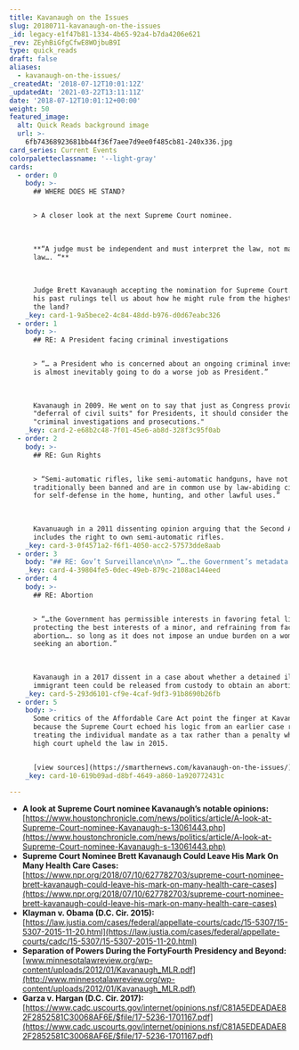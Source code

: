 ```yaml
---
title: Kavanaugh on the Issues
slug: 20180711-kavanaugh-on-the-issues
_id: legacy-e1f47b81-1334-4b65-92a4-b7da4206e621
_rev: ZEyhBiGfgCfwE8WOjbuB9I
type: quick_reads
draft: false
aliases:
  - kavanaugh-on-the-issues/
_createdAt: '2018-07-12T10:01:12Z'
_updatedAt: '2021-03-22T13:11:11Z'
date: '2018-07-12T10:01:12+00:00'
weight: 50
featured_image:
  alt: Quick Reads background image
  url: >-
    6fb74368923681bb44f36f7aee7d9ee0f485cb81-240x336.jpg
card_series: Current Events
colorpaletteclassname: '--light-gray'
cards:
  - order: 0
    body: >-
      ## WHERE DOES HE STAND?


      > A closer look at the next Supreme Court nominee.  
        
        
        
      **“A judge must be independent and must interpret the law, not make the
      law…. “**  
        
        
        
      Judge Brett Kavanaugh accepting the nomination for Supreme Court. What do
      his past rulings tell us about how he might rule from the highest court in
      the land?
    _key: card-1-9a5bece2-4c84-48dd-b976-d0d67eabc326
  - order: 1
    body: >-
      ## RE: A President facing criminal investigations


      > “… a President who is concerned about an ongoing criminal investigation
      is almost inevitably going to do a worse job as President.”  
        
        
        
      Kavanaugh in 2009. He went on to say that just as Congress provides a
      "deferral of civil suits" for Presidents, it should consider the same for
      "criminal investigations and prosecutions."
    _key: card-2-e68b2c48-7f01-45e6-ab8d-328f3c95f0ab
  - order: 2
    body: >-
      ## RE: Gun Rights


      > “Semi-automatic rifles, like semi-automatic handguns, have not
      traditionally been banned and are in common use by law-abiding citizens
      for self-defense in the home, hunting, and other lawful uses.”  
        
        
        
      Kavanuaugh in a 2011 dissenting opinion arguing that the Second Amendment
      includes the right to own semi-automatic rifles.
    _key: card-3-0f4571a2-f6f1-4050-acc2-57573dde8aab
  - order: 3
    body: "## RE: Gov’t Surveillance\n\n> “….the Government’s metadata collection program is entirely consistent with the Fourth Amendment.”  \n  \n  \n  \nKavanaugh in a 2015 ruling on the National Security Agency’s collection of phone records. He went on to say that the Government’s program for bulk collection of 2 telephony metadata serves a critically important special need a\x13 preventing terrorist attacks on the United States."
    _key: card-4-39804fe5-0dec-49eb-879c-2108ac144eed
  - order: 4
    body: >-
      ## RE: Abortion


      > “…the Government has permissible interests in favoring fetal life,
      protecting the best interests of a minor, and refraining from facilitating
      abortion…. so long as it does not impose an undue burden on a woman
      seeking an abortion.”  
        
        
        
      Kavanaugh in a 2017 dissent in a case about whether a detained illegal
      immigrant teen could be released from custody to obtain an abortion.
    _key: card-5-293d6101-cf9e-4caf-9df3-91b8690b26fb
  - order: 5
    body: >-
      Some critics of the Affordable Care Act point the finger at Kavanaugh
      because the Supreme Court echoed his logic from an earlier case regarding
      treating the individual mandate as a tax rather than a penalty when the
      high court upheld the law in 2015.


      [view sources](https://smarthernews.com/kavanaugh-on-the-issues/)
    _key: card-10-619b09ad-d8bf-4649-a860-1a920772431c

---
```

* **A look at Supreme Court nominee Kavanaugh’s notable opinions:** [https://www.houstonchronicle.com/news/politics/article/A-look-at-Supreme-Court-nominee-Kavanaugh-s-13061443.php](https://www.houstonchronicle.com/news/politics/article/A-look-at-Supreme-Court-nominee-Kavanaugh-s-13061443.php)
* **Supreme Court Nominee Brett Kavanaugh Could Leave His Mark On Many Health Care Cases:** [https://www.npr.org/2018/07/10/627782703/supreme-court-nominee-brett-kavanaugh-could-leave-his-mark-on-many-health-care-cases](https://www.npr.org/2018/07/10/627782703/supreme-court-nominee-brett-kavanaugh-could-leave-his-mark-on-many-health-care-cases)
* **Klayman v. Obama (D.C. Cir. 2015):** [https://law.justia.com/cases/federal/appellate-courts/cadc/15-5307/15-5307-2015-11-20.html](https://law.justia.com/cases/federal/appellate-courts/cadc/15-5307/15-5307-2015-11-20.html)
* **Separation of Powers During the FortyFourth Presidency and Beyond:** [www.minnesotalawreview.org/wp-content/uploads/2012/01/Kavanaugh_MLR.pdf](http://www.minnesotalawreview.org/wp-content/uploads/2012/01/Kavanaugh_MLR.pdf)
* **Garza v. Hargan (D.C. Cir. 2017):** [https://www.cadc.uscourts.gov/internet/opinions.nsf/C81A5EDEADAE82F2852581C30068AF6E/$file/17-5236-1701167.pdf](https://www.cadc.uscourts.gov/internet/opinions.nsf/C81A5EDEADAE82F2852581C30068AF6E/$file/17-5236-1701167.pdf)